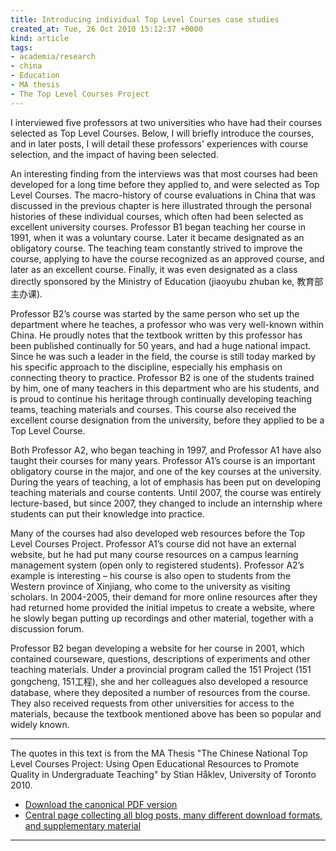 ```yaml
---
title: Introducing individual Top Level Courses case studies
created_at: Tue, 26 Oct 2010 15:12:37 +0000
kind: article
tags:
- academia/research
- china
- Education
- MA thesis
- The Top Level Courses Project
---
```


I interviewed five professors at two universities who have had their
courses selected as Top Level Courses. Below, I will briefly introduce
the courses, and in later posts, I will detail these professors'
experiences with course selection, and the impact of having been
selected.

An interesting finding from the interviews was that most courses had
been developed for a long time before they applied to, and were selected
as Top Level Courses. The macro-history of course evaluations in China
that was discussed in the previous chapter is here illustrated through
the personal histories of these individual courses, which often had been
selected as excellent university courses. Professor B1 began teaching
her course in 1991, when it was a voluntary course. Later it became
designated as an obligatory course. The teaching team constantly strived
to improve the course, applying to have the course recognized as an
approved course, and later as an excellent course. Finally, it was even
designated as a class directly sponsored by the Ministry of Education
(jiaoyubu zhuban ke, 教育部主办课).

Professor B2’s course was started by the same person who set up the
department where he teaches, a professor who was very well-known within
China. He proudly notes that the textbook written by this professor has
been published continually for 50 years, and had a huge national impact.
Since he was such a leader in the field, the course is still today
marked by his specific approach to the discipline, especially his
emphasis on connecting theory to practice. Professor B2 is one of the
students trained by him, one of many teachers in this department who are
his students, and is proud to continue his heritage through continually
developing teaching teams, teaching materials and courses. This course
also received the excellent course designation from the university,
before they applied to be a Top Level Course.

Both Professor A2, who began teaching in 1997, and Professor A1 have
also taught their courses for many years. Professor A1’s course is an
important obligatory course in the major, and one of the key courses at
the university. During the years of teaching, a lot of emphasis has been
put on developing teaching materials and course contents. Until 2007,
the course was entirely lecture-based, but since 2007, they changed to
include an internship where students can put their knowledge into
practice.

Many of the courses had also developed web resources before the Top
Level Courses Project. Professor A1’s course did not have an external
website, but he had put many course resources on a campus learning
management system (open only to registered students). Professor A2’s
example is interesting – his course is also open to students from the
Western province of Xinjiang, who come to the university as visiting
scholars. In 2004-2005, their demand for more online resources after
they had returned home provided the initial impetus to create a website,
where he slowly began putting up recordings and other material, together
with a discussion forum.

Professor B2 began developing a website for her course in 2001, which
contained courseware, questions, descriptions of experiments and other
teaching materials. Under a provincial program called the 151 Project
(151 gongcheng, 151工程), she and her colleagues also developed a
resource database, where they deposited a number of resources from the
course. They also received requests from other universities for access
to the materials, because the textbook mentioned above has been so
popular and widely known.

* * * * *

The quotes in this text is from the MA Thesis "The Chinese National Top
Level Courses Project: Using Open Educational Resources to Promote
Quality in Undergraduate Teaching" by Stian Håklev, University of
Toronto 2010.

-   [Download the canonical PDF
  version](http://reganmian.net/top-level-courses/Haklev_Stian_201009_MA_thesis.pdf)
-   [Central page collecting all blog posts, many different download
  formats, and supplementary
  material](http://reganmian.net/top-level-courses)

* * * * *
